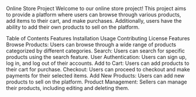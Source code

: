 Online Store Project
Welcome to our online store project! This project aims to provide a platform where users can browse through various products, add items to their cart, and make purchases. Additionally, users have the ability to add their own products to sell on the platform.

Table of Contents
Features
Installation
Usage
Contributing
License
Features
Browse Products: Users can browse through a wide range of products categorized by different categories.
Search: Users can search for specific products using the search feature.
User Authentication: Users can sign up, log in, and log out of their accounts.
Add to Cart: Users can add products to their cart for purchase.
Checkout: Users can proceed to checkout and make payments for their selected items.
Add New Products: Users can add new products to sell on the platform.
Product Management: Sellers can manage their products, including editing and deleting them.
